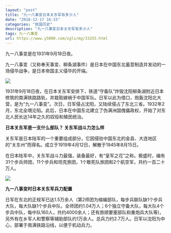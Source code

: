 ```yaml
---
layout: "post"
title: "九一八事变日本关东军有多少人"
date: "2018-12-17 16:15"
categories: "民国历史"
description: "九一八事变日本关东军有多少人"
tags: 九一八事变
url: https://www.y5000.com/zgls/mg/33255.html
---
```






九一八事变是在1931年9月18日夜。

九一八事变（又称奉天事变、柳条湖事件）是日本在中国东北蓄意制造并发动的一场侵华战争，是日本帝国主义侵华的开端。

![](https://img.y5000.com/uploads/allimg/180917/8-1P91G02503541.jpg)

1931年9月18日夜，在日本关东军安排下，铁道“守备队”炸毁沈阳柳条湖附近日本修筑的南满铁路路轨，并栽赃嫁祸于中国军队。日军以此为借口，炮轰沈阳北大营，是为“九一八事变”。次日，日军侵占沈阳，又陆续侵占了东北三省。1932年2月，东北全境沦陷。此后，日本在中国东北建立了伪满洲国傀儡政权，开始了对东北人民长达14年之久的奴役和殖民统治。

**日本关东军是一支什么部队？ 关东军战斗力怎么样**

关东军是日本陆军的一个重要组成部分，它因侵驻中国东北的金县、大连地区的“关东州”而得名。成立于1919年4月12日，解散于1945年8月15日。

在日本陆军中，关东军战斗力最强，装备最好，有“皇军之花”之称。极盛时，编有31个步兵师团，11个步兵和坦克旅团，1个敢死队旅团和2个航空军，共约一百二十万人。

![](https://img.y5000.com/uploads/allimg/180918/8-1P91Q1110L53.jpg)

**九一八事变时日本关东军兵力配置**

日军在东北的正规军已达1.5万余人（第2师团为缩编部队，每步兵联队缺1个步兵大队，每大队缺1个步兵中队，全师团约1.04万人；6个独立守备大队，每大队4个步兵中队，每中队160人，共约4000余人；还有旅顺要塞部队和重炮兵大队等)，另外有在乡军人和警察等辅助部队约1万余人。总兵力约2.7万人。日军以沈阳为中心，部署于南满铁路沿线，以便于机动兵力。
